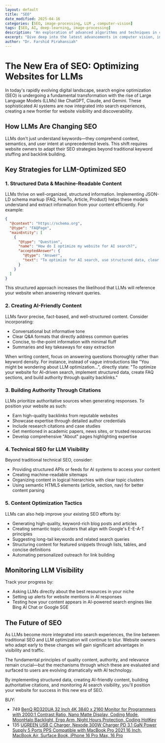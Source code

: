 ```yaml
---
layout: default
title: "SEO"
date_modified: 2025-04-16
categories: [SEO, image-processing, LLM , computer-vision]
tags: [SEO, AI, deep-learning, image-processing]
description: "An exploration of advanced algorithms and techniques in computer vision, ML, DL, LLM, LLMOPs, DevOps."
excerpt: "Dive deep into the latest advancements in computer vision, including deep learning methodologies and real-time image processing."
author: "Dr. Farshid Pirahansiah"
---
```



# The New Era of SEO: Optimizing Websites for LLMs

In today's rapidly evolving digital landscape, search engine optimization (SEO) is undergoing a fundamental transformation with the rise of Large Language Models (LLMs) like ChatGPT, Claude, and Gemini. These sophisticated AI systems are now integrated into search experiences, creating a new frontier for website visibility and discoverability.

## How LLMs Are Changing SEO

LLMs don't just understand keywords—they comprehend context, semantics, and user intent at unprecedented levels. This shift requires website owners to adapt their SEO strategies beyond traditional keyword stuffing and backlink building.

## Key Strategies for LLM-Optimized SEO

### 1. Structured Data & Machine-Readable Content

LLMs thrive on well-organized, structured information. Implementing JSON-LD schema markup (FAQ, HowTo, Article, Product) helps these models understand and extract information from your content efficiently. For example:

```json
{
  "@context": "https://schema.org",
  "@type": "FAQPage",
  "mainEntity": [
    {
      "@type": "Question",
      "name": "How do I optimize my website for AI search?",
      "acceptedAnswer": {
        "@type": "Answer",
        "text": "To optimize for AI search, use structured data, clear headlines, and authoritative sources."
      }
    }
  ]
}
```

This structured approach increases the likelihood that LLMs will reference your website when answering relevant queries.

### 2. Creating AI-Friendly Content

LLMs favor precise, fact-based, and well-structured content. Consider incorporating:

- Conversational but informative tone
- Clear Q&A formats that directly address common queries
- Concise, to-the-point information with minimal fluff
- Summaries and key takeaways for easy extraction

When writing content, focus on answering questions thoroughly rather than keyword density. For instance, instead of vague introductions like "You might be wondering about LLM optimization...", directly state: "To optimize your website for AI-driven search, implement structured data, create FAQ sections, and build authority through quality backlinks."

### 3. Building Authority Through Citations

LLMs prioritize authoritative sources when generating responses. To position your website as such:

- Earn high-quality backlinks from reputable websites
- Showcase expertise through detailed author credentials
- Include research citations and case studies
- Get mentioned in academic papers, news sites, or trusted resources
- Develop comprehensive "About" pages highlighting expertise

### 4. Technical SEO for LLM Visibility

Beyond traditional technical SEO, consider:

- Providing structured APIs or feeds for AI systems to access your content
- Creating machine-readable sitemaps
- Organizing content in logical hierarchies with clear topic clusters
- Using semantic HTML5 elements (article, section, nav) for better content parsing

### 5. Content Optimization Tactics

LLMs can also help improve your existing SEO efforts by:

- Generating high-quality, keyword-rich blog posts and articles
- Creating semantic topic clusters that align with Google's E-E-A-T principles
- Suggesting long-tail keywords and related search queries
- Structuring content for featured snippets through lists, tables, and concise definitions
- Automating personalized outreach for link building

## Monitoring LLM Visibility

Track your progress by:

- Asking LLMs directly about the best resources in your niche
- Setting up alerts for website mentions in AI responses
- Testing how your content appears in AI-powered search engines like Bing AI Chat or Google SGE

## The Future of SEO

As LLMs become more integrated into search experiences, the line between traditional SEO and LLM optimization will continue to blur. Website owners who adapt early to these changes will gain significant advantages in visibility and traffic.

The fundamental principles of quality content, authority, and relevance remain crucial—but the mechanisms through which these are evaluated and surfaced to users are evolving dramatically with AI technology.

By implementing structured data, creating AI-friendly content, building authoritative citations, and monitoring AI search visibility, you'll position your website for success in this new era of SEO.


BUY:
- 749 [BenQ RD320UA 32 Inch 4K 3840 x 2160 Monitor for Programmers with 2000:1 Contrast Ratio, Nano Matte Display, Coding Mode, MoonHalo Backlight, Ergo Arm, Night Hours Protection, Coding HotKey](https://amzn.to/3EI9v4e)
- 135 [UGREEN USB C Charger, Nexode 300W Charger PD 3.1 GaN Power Supply 5 Ports PPS Compatible with MacBook Pro 2021 16 Inch, MacBook Air, Surface Book, iPhone 16 Pro Max, 16 Pro]() 
